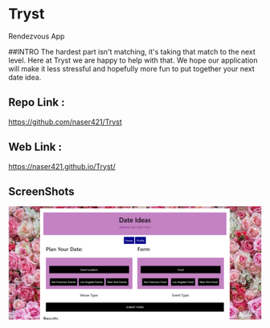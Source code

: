 # Tryst
Rendezvous App

##INTRO
The hardest part isn't matching, it's taking that match to the next level. Here at Tryst we are happy to help with that. We hope our application will make it less stressful and hopefully more fun to put together your next date idea.

## Repo Link :
https://github.com/naser421/Tryst

## Web Link :
https://naser421.github.io/Tryst/


## ScreenShots 

![alt text](./IMG_6085.png)
